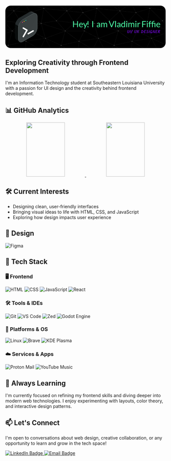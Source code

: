 ![Header](./github-header-image.png)

## **Exploring Creativity through Frontend Development**  
I'm an Information Technology student at Southeastern Louisiana University with a passion for UI design and the creativity behind frontend development.

## 📊 GitHub Analytics

<p align="center">
  <a href="https://github.com/vladimirfiffie">
    <img width="49%" height="170px" src="https://github-readme-stats.vercel.app/api?username=vladimirfiffie&theme=midnight-purple&show_icons=true&hide_border=true&count_private=false" />
    <img width="49%" height="170px" src="https://streak-stats.demolab.com?user=vladimirfiffie&theme=dark&hide_border=true&short_numbers=true&mode=weekly&fire=8114EB&background=70%2C000000%2C5029EB&dates=EBEBEB" />
  </a>
</p>

## 🛠️ **Current Interests**
- Designing clean, user-friendly interfaces  
- Bringing visual ideas to life with HTML, CSS, and JavaScript  
- Exploring how design impacts user experience

## 🎨 Design
![Figma](https://img.shields.io/badge/Figma-0ACF83?style=for-the-badge&logo=figma&logoColor=white)

## 🧰 Tech Stack

### 🖥️ Frontend
![HTML](https://img.shields.io/badge/HTML-E44D26?style=for-the-badge&logo=html5&logoColor=white)
![CSS](https://img.shields.io/badge/CSS-264DE4?style=for-the-badge&logo=css3&logoColor=white)
![JavaScript](https://img.shields.io/badge/JavaScript-F0DB4F?style=for-the-badge&logo=javascript&logoColor=black)
![React](https://img.shields.io/badge/React-20232A?style=for-the-badge&logo=react&logoColor=61DAFB)

### 🛠️ Tools & IDEs
![Git](https://img.shields.io/badge/Git-F1502F?style=for-the-badge&logo=git&logoColor=white)
![VS Code](https://img.shields.io/badge/VS%20Code-007ACC?style=for-the-badge&logo=visual-studio-code&logoColor=white)
![Zed](https://img.shields.io/badge/Zed-1A1A1A?style=for-the-badge&logo=readthedocs&logoColor=white)
![Godot Engine](https://img.shields.io/badge/Godot-%23FFFFFF.svg?style=for-the-badge&logo=godot-engine)

### 🧩 Platforms & OS
![Linux](https://img.shields.io/badge/Linux-FCC624?style=for-the-badge&logo=linux&logoColor=black)
![Brave](https://img.shields.io/badge/Brave-FB542B?style=for-the-badge&logo=brave&logoColor=white)
![KDE Plasma](https://img.shields.io/badge/KDE%20Plasma-1D99F3?style=for-the-badge&logo=kdeplasma&logoColor=fff)

### ☁️ Services & Apps
![Proton Mail](https://img.shields.io/badge/Proton%20Mail-6D4AFF?style=for-the-badge&logo=protonmail&logoColor=fff)
![YouTube Music](https://img.shields.io/badge/YouTube_Music-FF0000?style=for-the-badge&logo=youtube-music&logoColor=white)

## 🌱 **Always Learning**
I'm currently focused on refining my frontend skills and diving deeper into modern web technologies. I enjoy experimenting with layouts, color theory, and interactive design patterns.

## 📫 **Let's Connect**
I'm open to conversations about web design, creative collaboration, or any opportunity to learn and grow in the tech space!

<p>
  <a href="https://linkedin.com/in/vladimir-fiffie">
    <img src="https://img.shields.io/badge/LinkedIn-0077B5?style=for-the-badge&logo=linkedin&logoColor=white" alt="LinkedIn Badge"/>
  </a>
  <a href="mailto:vladimir.fiffiejr@proton.me">
    <img src="https://img.shields.io/badge/Email-D14836?style=for-the-badge&logo=gmail&logoColor=white" alt="Email Badge"/>
  </a>
</p>
